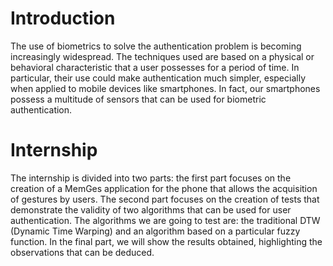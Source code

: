 # Introduction

The use of biometrics to solve the authentication problem is becoming increasingly widespread. The techniques used are based on a physical or behavioral characteristic that a user possesses for a period of time. In particular, their use could make authentication much simpler, especially when applied to mobile devices like smartphones. In fact, our smartphones possess a multitude of sensors that can be used for biometric authentication.

# Internship

The internship is divided into two parts: the first part focuses on the creation of a MemGes application for the phone that allows the acquisition of gestures by users. The second part focuses on the creation of tests that demonstrate the validity of two algorithms that can be used for user authentication. The algorithms we are going to test are: the traditional DTW (Dynamic Time Warping) and an algorithm based on a particular fuzzy function. In the final part, we will show the results obtained, highlighting the observations that can be deduced.
